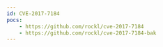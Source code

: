 ```yaml
---
id: CVE-2017-7184
pocs:
    - https://github.com/rockl/cve-2017-7184
    - https://github.com/rockl/cve-2017-7184-bak
---
```

